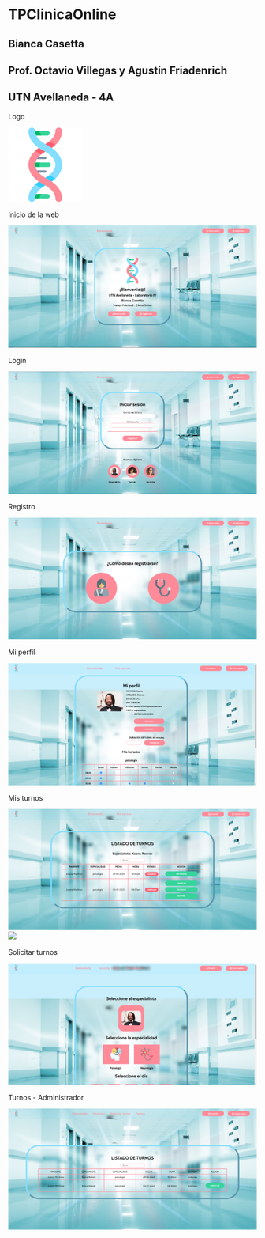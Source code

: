# TPClinicaOnline

## Bianca Casetta
## Prof. Octavio Villegas y Agustín Friadenrich
## UTN Avellaneda - 4A

Logo

<img width="150px" src="/src/assets/dna.png">

Inicio de la web

<img src="/src/assets/readme/bienvenida.PNG">

Login

<img src="/src/assets/readme/login.PNG">

Registro

<img src="/src/assets/readme/registro.PNG">

Mi perfil

<img src="/src/assets/readme/miperfil-especialista.PNG">

Mis turnos

<img src="/src/assets/readme/misturnos-especialista.PNG">
<img src="/src/assets/readme/misturnos-[paciente.PNG">

Solicitar turnos

<img src="/src/assets/readme/solicitarturno-paciente.PNG">

Turnos - Administrador

<img src="/src/assets/readme/turnos-admin.PNG">
